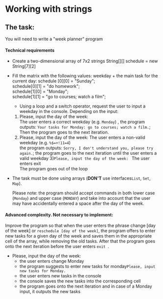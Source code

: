 # Working with strings

## The task:

You will need to write a "week planner" program

#### Technical requirements

- Create a two-dimensional array of 7x2 strings
  String[][] schedule = new String[7][2]
- Fill the matrix with the following values: weekday + the main task for the current day:
  schedule [0][0] = "Sunday";  
  schedule[0][1] = "do homework";  
  schedule[1][0] = "Monday";  
  schedule[1][1] = "go to courses; watch a film";
    - Using a loop and a switch operator, request the user to input a weekday in the console. Depending on the input:

    1) Please, input the day of the week:   
       The user enters a correct weekday (e.g. `Monday`) ,
       the program outputs: `Your tasks for Monday: go to courses; watch a film.`;
       Then the program goes to the next iteration.
    2) Please, input the day of the week:
       The user enters a non-valid weekday (e.g. `%$=+!11=4`)    
       the program outputs: `Sorry, I don't understand you, please try again.`; the program goes to the next iteration
       until the user enters a valid weekday
       3)`Please, input the day of the week: `
       The user enters exit  
       The program goes out of the loop
- The task must be done using arrays (**DON'T** use interfaces`List`, `Set`, `Map`).

  Please note: the program should accept commands in both lower case (`Monday`) and upper case (`MONDAY`) and take into
  account that the user may have accidentally entered a space after the day of the week.

#### Advanced complexity. Not necessary to implement:

Improve the program so that when the user enters the phrase change [day of the week]
or `reschedule [day of the week]`, the program offers to enter new tasks for a given day of the week and saves them in
the appropriate cell of the array, while removing the old tasks. After that the program goes onto the next iteration
before the user enters `exit `.

- Please, input the day of the week:
    - the user enters change Monday
    - the program suggests to enter new tasks for monday`Please, input new tasks for Monday.`
    - the user enters new tasks in the console
    - the console saves the new tasks into the corresponding cell
    - the program goes onto the next iteration and in case of a Monday input, it outputs the new tasks